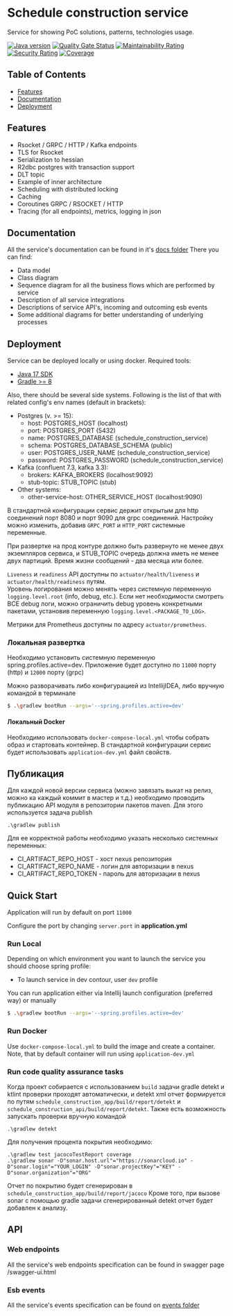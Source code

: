 # Schedule construction service

Service for showing PoC solutions, patterns, technologies usage.

[![Java version](https://img.shields.io/static/v1?label=Java&message=17&color=blue)](https://sonarcloud.io/summary/new_code?id=AlexOmarov_schedule_construction_service)
[![Quality Gate Status](https://sonarcloud.io/api/project_badges/measure?project=AlexOmarov_schedule_construction_service&metric=alert_status)](https://sonarcloud.io/summary/new_code?id=AlexOmarov_schedule_construction_service)
[![Maintainability Rating](https://sonarcloud.io/api/project_badges/measure?project=AlexOmarov_schedule_construction_service&metric=sqale_rating)](https://sonarcloud.io/summary/new_code?id=AlexOmarov_schedule_construction_service)
[![Security Rating](https://sonarcloud.io/api/project_badges/measure?project=AlexOmarov_schedule_construction_service&metric=security_rating)](https://sonarcloud.io/summary/new_code?id=AlexOmarov_schedule_construction_service)
[![Coverage](https://sonarcloud.io/api/project_badges/measure?project=AlexOmarov_schedule_construction_service&metric=coverage)](https://sonarcloud.io/summary/new_code?id=AlexOmarov_schedule_construction_service)

## Table of Contents

- [Features](#features)
- [Documentation](#documentation)
- [Deployment](#deployment)

## Features
* Rsocket / GRPC / HTTP / Kafka endpoints
* TLS for Rsocket
* Serialization to hessian
* R2dbc postgres with transaction support
* DLT topic
* Example of inner architecture
* Scheduling with distributed locking
* Caching
* Coroutines GRPC / RSOCKET / HTTP
* Tracing (for all endpoints), metrics, logging in json

## Documentation

All the service's documentation can be found in it's 
[docs folder](docs)
There you can find:

- Data model
- Class diagram
- Sequence diagram for all the business flows which are performed by service
- Description of all service integrations
- Descriptions of service API's, incoming and outcoming esb events
- Some additional diagrams for better understanding of underlying processes

## Deployment

Service can be deployed locally or using docker. Required tools:
* [Java 17 SDK](https://www.oracle.com/java/technologies/javase/jdk17-archive-downloads.html)
* [Gradle >= 8](https://gradle.org/install/)

Also, there should be several side systems. Following is the list of that with related config's env names (default in brackets):
- Postgres (v. >= 15):
    - host: POSTGRES_HOST (localhost)
    - port: POSTGRES_PORT (5432)
    - name: POSTGRES_DATABASE (schedule_construction_service)
    - schema: POSTGRES_DATABASE_SСHEMA (public)
    - user: POSTGRES_USER_NAME (schedule_construction_service)
    - password: POSTGRES_PASSWORD (schedule_construction_service)
- Kafka (confluent 7.3, kafka 3.3):
    - brokers: KAFKA_BROKERS (localhost:9092)
    - stub-topic: STUB_TOPIC (stub)
- Other systems:
    - other-service-host: OTHER_SERVICE_HOST (localhost:9090)
  
В стандартной конфигурации сервис держит открытым для http соединений порт 8080 и порт 9090 для grpc соединений.
Настройку можно изменить, добавив `GRPC_PORT` и `HTTP_PORT` системные переменные.

При развертке на прод контуре должно быть развернуто не менее двух экземпляров сервиса, и STUB_TOPIC
очередь должна иметь не менее двух партиций. Время жизни сообщений - два месяца или более.

`Liveness` и `readiness` API доступны по `actuator/health/liveness` и `actuator/health/readiness` путям.  
Уровень логирования можно менять через системную переменную `logging.level.root` (info, debug, etc.).
Если нет необходимости смотреть ВСЕ debug логи, можно ограничить debug уровень конкретными пакетами,
установив переменную `logging.level.<PACKAGE_TO_LOG>`.

Метрики для Prometheus доступны по адресу `actuator/prometheus`.

### Локальная развертка

Необходимо установить системную переменную spring.profiles.active=dev.
Приложение будет доступно по `11000` порту (http) и `12000` порту (grpc)

Можно разворачивать либо конфигурацией из IntellijIDEA, либо вручную командой в терминале
```bash
$ .\gradlew bootRun --args='--spring.profiles.active=dev'
```

#### Локальный Docker

Необходимо использовать `docker-compose-local.yml` чтобы собрать образ и стартовать контейнер.
В стандартной конфигурации сервис будет использовать `application-dev.yml` файл свойств.


## Публикация

Для каждой новой версии сервиса (можно завязать выкат на релиз, можно ка каждый коммит в мастер и т.д.)
необходимо проводить публикацию API модуля в репозитории пакетов maven.
Для этого используется задача publish
```
.\gradlew publish
```
Для ее корректной работы необходимо указать несколько системных переменных:
- CI_ARTIFACT_REPO_HOST - хост nexus репозитория
- CI_ARTIFACT_REPO_NAME - логин для авторизации в nexus
- CI_ARTIFACT_REPO_TOKEN - пароль для авторизации в nexus

## Quick Start

Application will run by default on port `11000`

Configure the port by changing `server.port` in __application.yml__


### Run Local

Depending on which environment you want to launch the service you should choose
spring profile:
* To launch service in dev contour, user `dev` profile

You can run application either via Intellij launch configuration (preferred way) or
manually
```bash
$ .\gradlew bootRun --args='--spring.profiles.active=dev'
```

### Run Docker

Use `docker-compose-local.yml` to build the image and create a container.
Note, that by default container will run using `application-dev.yml`

### Run code quality assurance tasks

Когда проект собирается с использованием `build` задачи gradle detekt и ktlint проверки проходят автоматически,
и detekt xml отчет формируется по путям `schedule_construction_app/build/report/detekt`
и `schedule_construction_api/build/report/detekt`. Также есть возможность запускать проверки вручную командой
```
.\gradlew detekt
```

Для получения процента покрытия необходимо:
```
.\gradlew test jacocoTestReport coverage
.\gradlew sonar -D"sonar.host.url"="https://sonarcloud.io" -D"sonar.login"="YOUR_LOGIN" -D"sonar.projectKey"="KEY" -D"sonar.organization"="ORG" 
```
Отчет по покрытию будет сгенерирован в `schedule_construction_app/build/report/jacoco`
Кроме того, при вызове sonar с помощью gradle задачи сгенерированный detekt отчет будет добавлен к анализу.

## API

### Web endpoints
All the service's web endpoints specification can be found in swagger page /swagger-ui.html
### Esb events
All the service's events specification can be found on [events folder](docs/api/esb)
